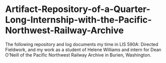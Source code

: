 # Artifact-Repository-of-a-Quarter-Long-Internship-with-the-Pacific-Northwest-Railway-Archive
The following repository and log documents my time in LIS 590A: Directed Fieldwork, and my work as a student of Helene Williams and intern for Dean O'Neill of the Pacific Northwest Railway Archive in Burien, Washington.
